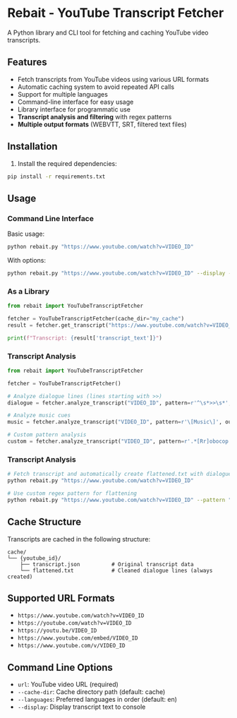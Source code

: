 # Rebait - YouTube Transcript Fetcher

A Python library and CLI tool for fetching and caching YouTube video transcripts.

## Features

- Fetch transcripts from YouTube videos using various URL formats
- Automatic caching system to avoid repeated API calls
- Support for multiple languages
- Command-line interface for easy usage
- Library interface for programmatic use
- **Transcript analysis and filtering** with regex patterns
- **Multiple output formats** (WEBVTT, SRT, filtered text files)

## Installation

1. Install the required dependencies:
```bash
pip install -r requirements.txt
```

## Usage

### Command Line Interface

Basic usage:
```bash
python rebait.py "https://www.youtube.com/watch?v=VIDEO_ID"
```

With options:
```bash
python rebait.py "https://www.youtube.com/watch?v=VIDEO_ID" --display --languages en es fr
```

### As a Library

```python
from rebait import YouTubeTranscriptFetcher

fetcher = YouTubeTranscriptFetcher(cache_dir="my_cache")
result = fetcher.get_transcript("https://www.youtube.com/watch?v=VIDEO_ID")

print(f"Transcript: {result['transcript_text']}")
```

### Transcript Analysis

```python
from rebait import YouTubeTranscriptFetcher

fetcher = YouTubeTranscriptFetcher()

# Analyze dialogue lines (lines starting with >>)
dialogue = fetcher.analyze_transcript("VIDEO_ID", pattern=r'^\s*>>\s*', output_filename='dialogue.txt')

# Analyze music cues
music = fetcher.analyze_transcript("VIDEO_ID", pattern=r'\[Music\]', output_filename='music.txt')

# Custom pattern analysis
custom = fetcher.analyze_transcript("VIDEO_ID", pattern=r'.*[Rr]obocop.*')
```

### Transcript Analysis

```bash
# Fetch transcript and automatically create flattened.txt with dialogue lines
python rebait.py "https://www.youtube.com/watch?v=VIDEO_ID"

# Use custom regex pattern for flattening
python rebait.py "https://www.youtube.com/watch?v=VIDEO_ID" --pattern "\[Music\]"
```

## Cache Structure

Transcripts are cached in the following structure:
```
cache/
└── {youtube_id}/
    ├── transcript.json          # Original transcript data
    └── flattened.txt            # Cleaned dialogue lines (always created)
```

## Supported URL Formats

- `https://www.youtube.com/watch?v=VIDEO_ID`
- `https://youtube.com/watch?v=VIDEO_ID`
- `https://youtu.be/VIDEO_ID`
- `https://www.youtube.com/embed/VIDEO_ID`
- `https://www.youtube.com/v/VIDEO_ID`

## Command Line Options

- `url`: YouTube video URL (required)
- `--cache-dir`: Cache directory path (default: cache)
- `--languages`: Preferred languages in order (default: en)
- `--display`: Display transcript text to console
